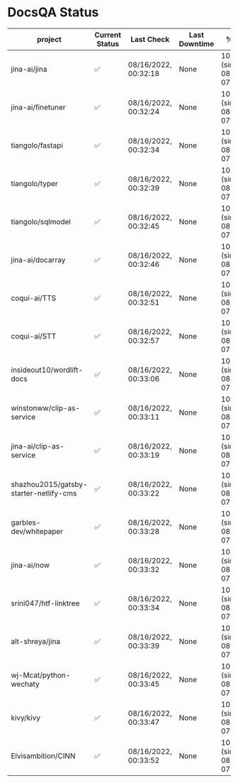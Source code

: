 # DocsQA Status

|               project                |Current Status|     Last Check     |Last Downtime|              % Uptime              |
|--------------------------------------|--------------|--------------------|-------------|------------------------------------|
|jina-ai/jina                          |✅            |08/16/2022, 00:32:18|None         |100.000 (since 08/15/2022, 07:09:42)|
|jina-ai/finetuner                     |✅            |08/16/2022, 00:32:24|None         |100.000 (since 08/15/2022, 07:09:42)|
|tiangolo/fastapi                      |✅            |08/16/2022, 00:32:34|None         |100.000 (since 08/15/2022, 07:09:42)|
|tiangolo/typer                        |✅            |08/16/2022, 00:32:39|None         |100.000 (since 08/15/2022, 07:09:42)|
|tiangolo/sqlmodel                     |✅            |08/16/2022, 00:32:45|None         |100.000 (since 08/15/2022, 07:09:42)|
|jina-ai/docarray                      |✅            |08/16/2022, 00:32:46|None         |100.000 (since 08/15/2022, 07:09:42)|
|coqui-ai/TTS                          |✅            |08/16/2022, 00:32:51|None         |100.000 (since 08/15/2022, 07:09:42)|
|coqui-ai/STT                          |✅            |08/16/2022, 00:32:57|None         |100.000 (since 08/15/2022, 07:09:42)|
|insideout10/wordlift-docs             |✅            |08/16/2022, 00:33:06|None         |100.000 (since 08/15/2022, 07:09:42)|
|winstonww/clip-as-service             |✅            |08/16/2022, 00:33:11|None         |100.000 (since 08/15/2022, 07:09:42)|
|jina-ai/clip-as-service               |✅            |08/16/2022, 00:33:19|None         |100.000 (since 08/15/2022, 07:09:42)|
|shazhou2015/gatsby-starter-netlify-cms|✅            |08/16/2022, 00:33:22|None         |100.000 (since 08/15/2022, 07:09:42)|
|garbles-dev/whitepaper                |✅            |08/16/2022, 00:33:28|None         |100.000 (since 08/15/2022, 07:09:42)|
|jina-ai/now                           |✅            |08/16/2022, 00:33:32|None         |100.000 (since 08/15/2022, 07:09:42)|
|srini047/htf-linktree                 |✅            |08/16/2022, 00:33:34|None         |100.000 (since 08/15/2022, 07:09:42)|
|alt-shreya/jina                       |✅            |08/16/2022, 00:33:39|None         |100.000 (since 08/15/2022, 07:09:42)|
|wj-Mcat/python-wechaty                |✅            |08/16/2022, 00:33:45|None         |100.000 (since 08/15/2022, 07:09:42)|
|kivy/kivy                             |✅            |08/16/2022, 00:33:47|None         |100.000 (since 08/15/2022, 07:09:42)|
|Elvisambition/CINN                    |✅            |08/16/2022, 00:33:52|None         |100.000 (since 08/15/2022, 07:09:42)|
